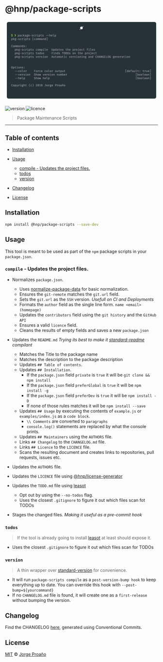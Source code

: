 # @hnp/package-scripts

![hero](https://github.com/MechanicalHuman/hnp-utilities/blob/master/packages/package-scripts/hero.png)

![version](https://img.shields.io/npm/v/@hnp/package-scripts.svg)
![licence](https://img.shields.io/npm/l/@hnp/package-scripts.svg)

> Package Maintenance Scripts

---

## Table of contents

-   [Installation](#installation)

-   [Usage](#usage)

    -   [compile - Updates the project files.](#compile---updates-the-project-files)
    -   [todos](#todos)
    -   [version](#version)

-   [Changelog](#changelog)

-   [License](#license)

## Installation

```sh
npm install @hnp/package-scripts --save-dev
```

## Usage

This tool is meant to be used as part of the `npm` package scripts in your `package.json`.

### `compile` - Updates the project files.

-   Normalizes `package.json`.

    -   Uses [normalize-package-data](https://www.npmjs.com/package/normalize-package-data) for basic normalization.
    -   Ensures the `git-remote` matches the `git.url` field.
    -   Sets the `git.url` as the `SSH` version. _Usefull on CI and Deployments_
    -   Formats the `author` field as the single line form. `name <email> (homepage)`
    -   Updates the `contributors` field using the `git history` and the `GitHub API`
    -   Ensures a valid `licence` field.
    -   Cleans the results of empty fields and saves a new `package.json`

-   Updates the `README.md` _Trying its best to make it [standard-readme](https://github.com/RichardLitt/standard-readme/blob/master/spec.md) compilant_
    -   Matches the Title to the package name
    -   Matches the description to the package description
    -   Updates `## Table of contents`.
    -   Updates `## Installation`.
        -   If the `package.json` field `private` is `true` it will be `git clone && npm install`
        -   If the `package.json` field `preferGlobal` is `true` it will be `npm install -g`
        -   If the `package.json` field `preferDev` is `true` it will be `npm install -D`
        -   If none of those rules matches it will be `npm install --save`
    -   Updates `## Usage` by executing the contents of `example.js` or `examples/index.js` as a `code block`.
        -   `\\ Comments` are converted to `paragraphs`
        -   `console.log()` statements are replaced by what the console prints.
    -   Updates `## Maintainers` using the `AUTHORS` file.
    -   Links `## Changelog` to the `CHANGELOG.md` file.
    -   Links `## Licence` to the `LICENCE` file.
    -   Scans the resulting document and creates links to repositories, pull requests, issues etc.
-   Updates the `AUTHORS` file.
-   Updates the `LICENCE` file using [@hnp/license-generator](https://www.npmjs.com/package/@hnp/license-generator)
-   Updates the `TODO.md` file using [leasot](https://www.npmjs.com/package/leasot)
    -   Opt out by using the `--no-todos` flag.
    -   Uses the closest `.gitignore` to figure it out which files scan fot TODOs
-   Stages the changed files. _Making it useful as a pre-commit hook_

### `todos`

> If the tool is already going to install [leasot](https://www.npmjs.com/package/leasot) at least should expose it.

-   Uses the closest `.gitignore` to figure it out which files scan for TODOs

### `version`

> A thin wrapper over [standard-version](https://www.npmjs.com/package/standard-version) for convenience.

-   It will run `package-scripts compile` as a `post-version-bump hook` to keep everything up to date. You can override this hook with `--post-bump=${yourcommand}`
-   If no `CHANGELOG.md` file is found, it will create one as a `first-release` without bumping the version.

## Changelog

Find the CHANGELOG [here](CHANGELOG.md), generated using Conventional Commits.

## License

[MIT](LICENSE) © [Jorge Proaño](https://www.hidden-node-problem.com)
